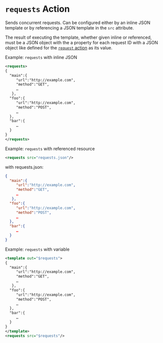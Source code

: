 # `requests` Action

Sends concurrent requests. Can be configured either by an inline JSON template or by referencing a JSON template in the `src` attribute.

The result of executing the template, whether given inline or referenced, must be a JSON object with the a property for each request ID with a JSON object like defined for the [`request` action](request.md) as its value.

Example: `requests` with inline JSON
```xml
<requests>
{
  "main":{
     "url":"http://example.com",
     "method":"GET",
     …
   },
  "foo":{
     "url":"http://example.com",
     "method":"POST",
     …
  },
  "bar":{
     …
  }
}
</requests>
```

Example: `requests` with referenced resource

```xml
<requests src="requests.json"/>
```
with requests.json:

```json
{
  "main":{
     "url":"http://example.com",
     "method":"GET",
     …
   },
  "foo":{
     "url":"http://example.com",
     "method":"POST",
     …
  },
  "bar":{
     …
  }
}
```

Example: `requests` with variable

```xml
<template out="$requests">
{
  "main":{
     "url":"http://example.com",
     "method":"GET",
     …
   },
  "foo":{
     "url":"http://example.com",
     "method":"POST",
     …
  },
  "bar":{
     …
  }
}
</template>
<requests src="$requests"/>
```
